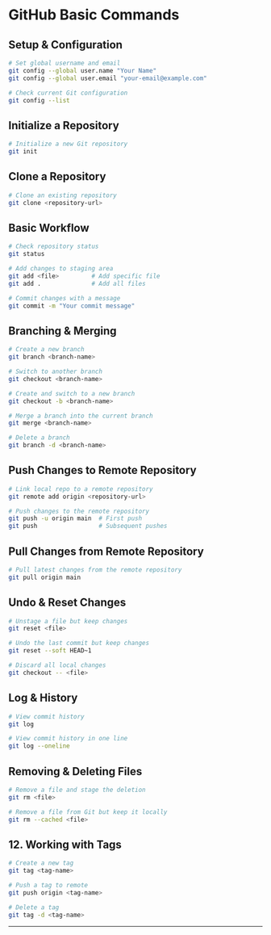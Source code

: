 # GitHub Basic Commands

## **Setup & Configuration**
```sh
# Set global username and email
git config --global user.name "Your Name"
git config --global user.email "your-email@example.com"

# Check current Git configuration
git config --list
```

## **Initialize a Repository**
```sh
# Initialize a new Git repository
git init
```

## **Clone a Repository**
```sh
# Clone an existing repository
git clone <repository-url>
```

## **Basic Workflow**
```sh
# Check repository status
git status

# Add changes to staging area
git add <file>         # Add specific file
git add .              # Add all files

# Commit changes with a message
git commit -m "Your commit message"
```

## **Branching & Merging**
```sh
# Create a new branch
git branch <branch-name>

# Switch to another branch
git checkout <branch-name>

# Create and switch to a new branch
git checkout -b <branch-name>

# Merge a branch into the current branch
git merge <branch-name>

# Delete a branch
git branch -d <branch-name>
```

## **Push Changes to Remote Repository**
```sh
# Link local repo to a remote repository
git remote add origin <repository-url>

# Push changes to the remote repository
git push -u origin main  # First push
git push                 # Subsequent pushes
```

## **Pull Changes from Remote Repository**
```sh
# Pull latest changes from the remote repository
git pull origin main
```

## **Undo & Reset Changes**
```sh
# Unstage a file but keep changes
git reset <file>

# Undo the last commit but keep changes
git reset --soft HEAD~1

# Discard all local changes
git checkout -- <file>
```

## **Log & History**
```sh
# View commit history
git log

# View commit history in one line
git log --oneline
```

## **Removing & Deleting Files**
```sh
# Remove a file and stage the deletion
git rm <file>

# Remove a file from Git but keep it locally
git rm --cached <file>
```

## 12. **Working with Tags**
```sh
# Create a new tag
git tag <tag-name>

# Push a tag to remote
git push origin <tag-name>

# Delete a tag
git tag -d <tag-name>
```
---
